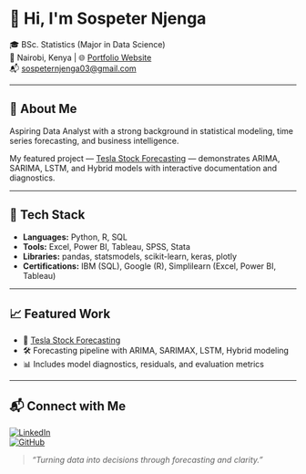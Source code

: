 # 👋 Hi, I'm Sospeter Njenga

🎓 BSc. Statistics (Major in Data Science)  
📍 Nairobi, Kenya | 🌐 [Portfolio Website](https://sospeter03.github.io/)  
📬 sospeternjenga03@gmail.com

---

## 🚀 About Me

Aspiring Data Analyst with a strong background in statistical modeling, time series forecasting, and business intelligence.

My featured project — [Tesla Stock Forecasting](https://sospeter03.github.io/) — demonstrates ARIMA, SARIMA, LSTM, and Hybrid models with interactive documentation and diagnostics.

---

## 🔧 Tech Stack

- **Languages:** Python, R, SQL  
- **Tools:** Excel, Power BI, Tableau, SPSS, Stata  
- **Libraries:** pandas, statsmodels, scikit-learn, keras, plotly  
- **Certifications:** IBM (SQL), Google (R), Simplilearn (Excel, Power BI, Tableau)

---

## 📈 Featured Work

- 🔗 [Tesla Stock Forecasting](https://sospeter03.github.io/)
- 🛠 Forecasting pipeline with ARIMA, SARIMAX, LSTM, Hybrid modeling
- 📊 Includes model diagnostics, residuals, and evaluation metrics

---

## 📬 Connect with Me

[![LinkedIn](https://img.shields.io/badge/LinkedIn-blue?logo=linkedin)](https://www.linkedin.com/in/sospeter-njenga-405442220)  
[![GitHub](https://img.shields.io/badge/GitHub-Profile-black?logo=github)](https://github.com/SOSPETER03)

> *“Turning data into decisions through forecasting and clarity.”*
